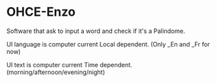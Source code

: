 # OHCE-Enzo

Software that ask to input a word and check if it's a Palindome. 

UI language is computer current Local dependent. (Only _En and _Fr for now)

UI text is computer current Time dependent. (morning/afternoon/evening/night)

